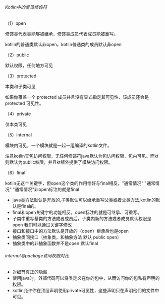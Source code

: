 
###### Kotlin中的常见修饰符

（1）open

修饰类代表类能够被继承，修饰类成员代表成员能被重写。

kotlin的普通类默认非open，kotlin普通类的成员默认非open

（2）public

默认权限，任何地方可见

（3）protected

本类和子类可见

如果你覆盖一个 protected 成员并且没有显式指定其可见性，该成员还会是 protected 可见性。

（4）private

仅本类可见

（5）internal

模块内可见，一个模块就是一起一组编译的kotlin文件。

注意kotlin无包访问权限，无任何修饰符java默认为包访问权限，包内可见。而kt则默认为public权限，并且kt额外提供了模块访问权限。

（6）final

kotlin无这个关键字，但open这个类的作用恰好与final相反，"通常情况" "通常情况" "通常情况"非open标注的就是final
- java类方法默认是开放的,子类默认可以继承重写父类或者父类方法,kotlin的默认是final的。
- final和open关键字的功能相反。open标注的就是可继承、可重写。
- 子类中重写基类的方法或者成员后，子类内新的方法或者成员默认权限是 open 我们可以通过关键字修改
- 接口和接口中的方法默认是开放的（open）继承后也是open
- 抽象类同接口（抽象类，和抽象方法 默认 public open）
- 抽象类中的非抽象函数并不是open 默认final


###### internal与package访问权限对比

- 对细节真正的隐藏
- 使用java时，外部代码可以将类定义在你的包中，从而访问你的包私有声明的权限。
- kotlin允许你在顶层声明使用private可见性，这些声明只在声明他们的文件中可见。


